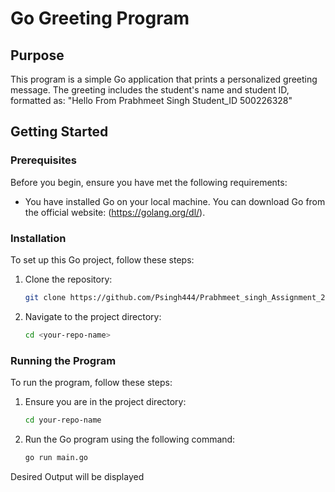 # Go Greeting Program

## Purpose
This program is a simple Go application that prints a personalized greeting message. The greeting includes the student's name and student ID, formatted as: "Hello From Prabhmeet Singh Student_ID 500226328"

## Getting Started

### Prerequisites
Before you begin, ensure you have met the following requirements:
- You have installed Go on your local machine. You can download Go from the official website: (https://golang.org/dl/).

### Installation
To set up this Go project, follow these steps:

1. Clone the repository:
    ```bash
    git clone https://github.com/Psingh444/Prabhmeet_singh_Assignment_2.git
    ```
2. Navigate to the project directory:
    ```bash
    cd <your-repo-name>
    ```

### Running the Program
To run the program, follow these steps:

1. Ensure you are in the project directory:
    ```bash
    cd your-repo-name
    ```
2. Run the Go program using the following command:
    ```bash
    go run main.go
    ```
	
Desired Output will be displayed 